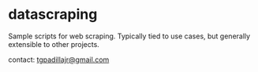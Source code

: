 # datascraping
Sample scripts for web scraping. 
Typically tied to use cases, but generally extensible to other projects. 

contact: tgpadillajr@gmail.com
